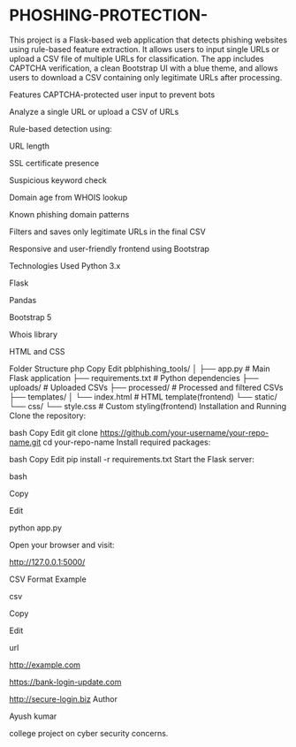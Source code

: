 # PHOSHING-PROTECTION-
This project is a Flask-based web application that detects phishing websites using rule-based feature extraction. It allows users to input single URLs or upload a CSV file of multiple URLs for classification. The app includes CAPTCHA verification, a clean Bootstrap UI with a blue theme, and allows users to download a CSV containing only legitimate URLs after processing.

Features
CAPTCHA-protected user input to prevent bots

Analyze a single URL or upload a CSV of URLs

Rule-based detection using:

URL length

SSL certificate presence

Suspicious keyword check

Domain age from WHOIS lookup

Known phishing domain patterns

Filters and saves only legitimate URLs in the final CSV

Responsive and user-friendly frontend using Bootstrap

Technologies Used
Python 3.x

Flask

Pandas

Bootstrap 5

Whois library

HTML and CSS

Folder Structure
php
Copy
Edit
pblphishing_tools/
│
├── app.py                      # Main Flask application
├── requirements.txt           # Python dependencies
├── uploads/                   # Uploaded CSVs
├── processed/                 # Processed and filtered CSVs
├── templates/
│   └── index.html             # HTML template(frontend)
└── static/
    └── css/
        └── style.css          # Custom styling(frontend)
Installation and Running
Clone the repository:

bash
Copy
Edit
git clone https://github.com/your-username/your-repo-name.git
cd your-repo-name
Install required packages:

bash
Copy
Edit
pip install -r requirements.txt
Start the Flask server:


bash

Copy

Edit

python app.py

Open your browser and visit:

http://127.0.0.1:5000/

CSV Format Example

csv

Copy

Edit

url

http://example.com

https://bank-login-update.com

http://secure-login.biz
Author


Ayush kumar


college project on cyber security concerns.

